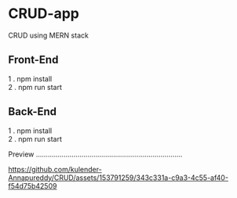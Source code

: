 # CRUD-app
 CRUD using MERN stack

 Front-End
 ------------------------------------------------------------------------
 1 . npm install  <br>
 2 . npm run start <br>

 Back-End
 ------------------------------------------------------------------------
 1 . npm install <br>
 2 . npm run start <br>

 Preview
..........................................................................


https://github.com/kulender-Annapureddy/CRUD/assets/153791259/343c331a-c9a3-4c55-af40-f54d75b42509

